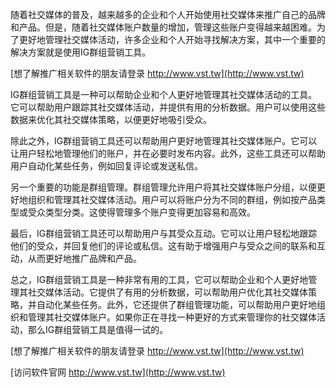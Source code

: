 随着社交媒体的普及，越来越多的企业和个人开始使用社交媒体来推广自己的品牌和产品。但是，随着社交媒体账户数量的增加，管理这些账户变得越来越困难。为了更好地管理社交媒体活动，许多企业和个人开始寻找解决方案，其中一个重要的解决方案就是使用IG群组营销工具。

[想了解推广相关软件的朋友请登录 http://www.vst.tw](http://www.vst.tw)

IG群组营销工具是一种可以帮助企业和个人更好地管理其社交媒体活动的工具。它可以帮助用户跟踪其社交媒体活动，并提供有用的分析数据。用户可以使用这些数据来优化其社交媒体策略，以便更好地吸引受众。

除此之外，IG群组营销工具还可以帮助用户更好地管理其社交媒体账户。它可以让用户轻松地管理他们的账户，并在必要时发布内容。此外，这些工具还可以帮助用户自动化某些任务，例如回复评论或发送私信。

另一个重要的功能是群组管理。群组管理允许用户将其社交媒体账户分组，以便更好地组织和管理其社交媒体活动。用户可以将账户分为不同的群组，例如按产品类型或受众类型分类。这使得管理多个账户变得更加容易和高效。

最后，IG群组营销工具还可以帮助用户与其受众互动。它可以让用户轻松地跟踪他们的受众，并回复他们的评论或私信。这有助于增强用户与受众之间的联系和互动，从而更好地推广品牌和产品。

总之，IG群组营销工具是一种非常有用的工具，它可以帮助企业和个人更好地管理其社交媒体活动。它提供了有用的分析数据，可以帮助用户优化其社交媒体策略，并自动化某些任务。此外，它还提供了群组管理功能，可以帮助用户更好地组织和管理其社交媒体账户。如果你正在寻找一种更好的方式来管理你的社交媒体活动，那么IG群组营销工具是值得一试的。

[想了解推广相关软件的朋友请登录 http://www.vst.tw](http://www.vst.tw)


[访问软件官网 http://www.vst.tw](http://www.vst.tw)
